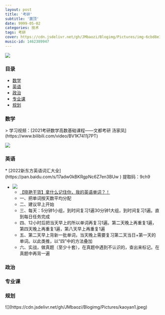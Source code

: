```yaml
---
layout: post
title: '考研'
subtitle: '置顶'
date: 9999-05-02
categories: 技术
tags: 考研
cover: https://cdn.jsdelivr.net/gh/JMbaozi/Blogimg/Pictures/img-6cbd8e13b10951008e63e8b71d2b83f1.jpg
music-id: 1462389947
---
```



![](https://cdn.jsdelivr.net/gh/JMbaozi/Blogimg/Pictures/bizhi.jpg)

### 目录

* [数学](#数学)
* [英语](#英语)
* [政治](#政治)
* [专业课](#专业课)
* [规划](#规划)


<h3 id="数学">数学</h3>
> 学习视频：[2021考研数学高数基础课程——文都考研 汤家凤](https://www.bilibili.com/video/BV1K7411j7PT)

![](https://cdn.jsdelivr.net/gh/JMbaozi/Blogimg/Pictures/kaoyanmath.jpeg)

<h3 id="英语">英语</h3>
* [2022新东方英语词汇大全](https://pan.baidu.com/s/17adw0kBKRgpNc6Z7en3BUw ) 提取码：9ch9

* ![](https://cdn.jsdelivr.net/gh/JMbaozi/Blogimg/Pictures/10dayswords.png)
  * [【晓艳干货】拿什么记住你，我的英语单词？！](https://www.bilibili.com/video/BV12K4y1K7i9)
  * 一、把单词按天数平均分配
  * 二、建议早上开始
  * 三、每天：5分钟1小组，到时间复习1遍30分钟1大组，到时间复习1遍。直到每日任务完成
  * 四、12小时后把当天早上的所以单词再复习1遍。第二天晚上再重复1遍，第四天晚上再重复1遍，第八天早上再重复1遍
  * 五、第二天早上背新一批单词，当天晚上需要复习第二天当日+第一天的单词。以此类推，以“四”中的方法叠加
  * 六、实战，做真题（至少十套），在真题中遇到不认识的，查出来标记。在真题中再背一遍

<h3 id="政治">政治</h3>
<h3 id="专业课">专业课</h3>
<h3 id="规划">规划</h3>
![](https://cdn.jsdelivr.net/gh/JMbaozi/Blogimg/Pictures/kaoyan1.jpeg)
